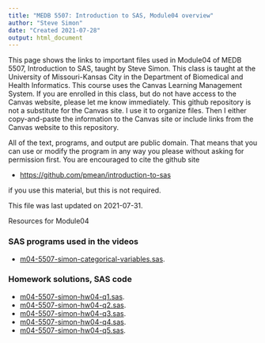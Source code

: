 ```yaml
---
title: "MEDB 5507: Introduction to SAS, Module04 overview"
author: "Steve Simon"
date: "Created 2021-07-28"
output: html_document
---
```


This page shows the links to important files used in Module04 of MEDB 5507, Introduction to SAS, taught by Steve Simon. This class is taught at the University of Missouri-Kansas City in the Department of Biomedical and Health Informatics. This course uses the Canvas Learning Management System. If you are enrolled in this class, but do not have access to the Canvas website, please let me know immediately. This github repository is not a substitute for the Canvas site. I use it to organize files. Then I either copy-and-paste the information to the Canvas site or include links from the Canvas website to this repository.

All of the text, programs, and output are public domain. That means that you can use or modify the program in any way you please without asking for permission first. You are encouraged to cite the github site

+ https://github.com/pmean/introduction-to-sas

if you use this material, but this is not required.



This file was last updated on 2021-07-31.

Resources for Module04

### SAS programs used in the videos

+ [m04-5507-simon-categorical-variables.sas][m04-5507-simon-categorical-variables.sas].

### Homework solutions, SAS code

+ [m04-5507-simon-hw04-q1.sas][m04-5507-simon-hw04-q1.sas].
+ [m04-5507-simon-hw04-q2.sas][m04-5507-simon-hw04-q2.sas].
+ [m04-5507-simon-hw04-q3.sas][m04-5507-simon-hw04-q3.sas].
+ [m04-5507-simon-hw04-q4.sas][m04-5507-simon-hw04-q4.sas].
+ [m04-5507-simon-hw04-q5.sas][m04-5507-simon-hw04-q5.sas].

[m04-5507-simon-categorical-variables.sas]: https://github.com/pmean/introduction-to-SAS/blob/master/src/m04-5507-simon-categorical-variables.sas

[m04-5507-simon-hw04-q1.sas]: https://github.com/pmean/introduction-to-SAS/blob/master/src/m04-5507-simon-hw04-q1.sas
[m04-5507-simon-hw04-q2.sas]: https://github.com/pmean/introduction-to-SAS/blob/master/src/m04-5507-simon-hw04-q2.sas
[m04-5507-simon-hw04-q3.sas]: https://github.com/pmean/introduction-to-SAS/blob/master/src/m04-5507-simon-hw04-q3.sas
[m04-5507-simon-hw04-q4.sas]: https://github.com/pmean/introduction-to-SAS/blob/master/src/m04-5507-simon-hw04-q4.sas
[m04-5507-simon-hw04-q5.sas]: https://github.com/pmean/introduction-to-SAS/blob/master/src/m04-5507-simon-hw04-q5.sas
